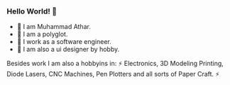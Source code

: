 ### Hello World! 👋

- 🔭 I am Muhammad Athar.
- 💬 I am a polyglot.
- 💼 I work as a software engineer.
- 🎨 I am also a ui designer by hobby.

Besides work I am also a hobbyins in:
⚡ Electronics, 3D Modeling Printing, Diode Lasers, CNC Machines, Pen Plotters and all sorts of Paper Craft. ⚡
